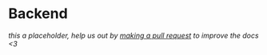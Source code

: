 # Backend

<div class="big-emphasis" markdown="1">

*this a placeholder, help us out by [making a pull request](/docs/contributing.md)
to improve the docs <3*

</div>